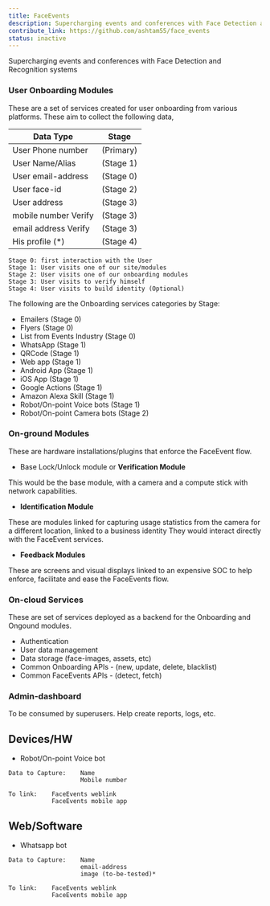 ```yaml
---
title: FaceEvents
description: Supercharging events and conferences with Face Detection and Recognition systems
contribute_link: https://github.com/ashtam55/face_events
status: inactive
---
```

Supercharging events and conferences with Face Detection and Recognition systems



### User Onboarding Modules
These are a set of services created for user onboarding from various platforms. These aim to collect the following data, 

|   Data Type             |  Stage      |
|-------------------------|-------------|
|   User Phone number     | (Primary)   |
|   User Name/Alias       | (Stage 1)   |
|   User email-address    | (Stage 0)   |
|   User face-id          | (Stage 2)   |
|   User address          | (Stage 3)   |
|   mobile number Verify  | (Stage 3)   |
|   email address Verify  | (Stage 3)   |
|   His profile (*)       | (Stage 4)   |

```
Stage 0: first interaction with the User
Stage 1: User visits one of our site/modules
Stage 2: User visits one of our onboarding modules
Stage 3: User visits to verify himself
Stage 4: User visits to build identity (Optional)
```

The following are the Onboarding services categories by Stage:

* Emailers (Stage 0)
* Flyers (Stage 0)
* List from Events Industry (Stage 0)
* WhatsApp (Stage 1)
* QRCode (Stage 1) 
* Web app (Stage 1)
* Android App (Stage 1)
* iOS App (Stage 1)
* Google Actions (Stage 1)
* Amazon Alexa Skill (Stage 1)
* Robot/On-point Voice bots (Stage 1)
* Robot/On-point Camera bots (Stage 2)
    

### On-ground Modules
These are hardware installations/plugins that enforce the FaceEvent flow.
*   Base Lock/Unlock module or __Verification Module__

This would be the base module, with a camera and a compute stick with network capabilities. 

* __Identification Module__ 

These are modules linked for capturing usage statistics from the camera for a different location, linked to a business identity
They would interact directly with the FaceEvent services.

* __Feedback Modules__

These are screens and visual displays linked to an expensive SOC to help enforce, facilitate and ease the FaceEvents flow.

### On-cloud Services
These are set of services deployed as a backend for the Onboarding and Ongound modules.
* Authentication
* User data management
* Data storage (face-images, assets, etc) 
* Common Onboarding APIs - (new, update, delete, blacklist) 
* Common FaceEvents APIs - (detect, fetch)


### Admin-dashboard
To be consumed by superusers. Help create reports, logs, etc.


## Devices/HW

* Robot/On-point Voice bot

```
Data to Capture:    Name
                    Mobile number 

To link:    FaceEvents weblink
            FaceEvents mobile app     
```



## Web/Software
* Whatsapp bot

```
Data to Capture:    Name
                    email-address
                    image (to-be-tested)*

To link:    FaceEvents weblink
            FaceEvents mobile app
            
```
